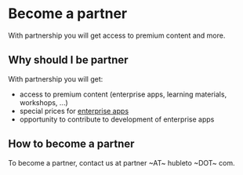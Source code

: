 # Become a partner

With partnership you will get access to premium content and more.

## Why should I be partner

With partnership you will get:

  * access to premium content (enterprise apps, learning materials, workshops, ...)
  * special prices for [enterprise apps](apps/enterprise)
  * opportunity to contribute to development of enterprise apps

## How to become a partner

To become a partner, contact us at partner ~AT~ hubleto ~DOT~ com.